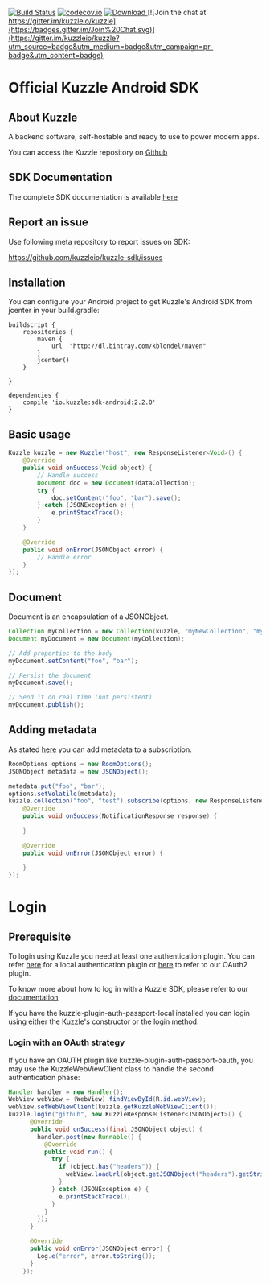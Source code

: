 [![Build Status](https://api.travis-ci.org/kuzzleio/sdk-android.svg?branch=master)](https://travis-ci.org/kuzzleio/sdk-android) [![codecov.io](http://codecov.io/github/kuzzleio/sdk-android/coverage.svg?branch=master)](http://codecov.io/github/kuzzleio/sdk-android?branch=master)
[ ![Download](https://api.bintray.com/packages/kblondel/maven/kuzzle-sdk-android/images/download.svg) ](https://bintray.com/kblondel/maven/kuzzle-sdk-android/_latestVersion)
[![Join the chat at https://gitter.im/kuzzleio/kuzzle](https://badges.gitter.im/Join%20Chat.svg)](https://gitter.im/kuzzleio/kuzzle?utm_source=badge&utm_medium=badge&utm_campaign=pr-badge&utm_content=badge)

Official Kuzzle Android SDK
======

## About Kuzzle

A backend software, self-hostable and ready to use to power modern apps.

You can access the Kuzzle repository on [Github](https://github.com/kuzzleio/kuzzle)

## SDK Documentation

The complete SDK documentation is available [here](http://docs.kuzzle.io/sdk-reference)

## Report an issue

Use following meta repository to report issues on SDK:

https://github.com/kuzzleio/kuzzle-sdk/issues

## Installation

You can configure your Android project to get Kuzzle's Android SDK from jcenter in your build.gradle:

    buildscript {
        repositories {
            maven {
                url  "http://dl.bintray.com/kblondel/maven"
            }
            jcenter()
        }

    }

    dependencies {
        compile 'io.kuzzle:sdk-android:2.2.0'
    }

## Basic usage

```java
Kuzzle kuzzle = new Kuzzle("host", new ResponseListener<Void>() {
    @Override
    public void onSuccess(Void object) {
        // Handle success
        Document doc = new Document(dataCollection);
        try {
            doc.setContent("foo", "bar").save();
        } catch (JSONException e) {
            e.printStackTrace();
        }
    }

    @Override
    public void onError(JSONObject error) {
        // Handle error
    }
});
```

## Document

Document is an encapsulation of a JSONObject.

```java
Collection myCollection = new Collection(kuzzle, "myNewCollection", "myNewIndex");
Document myDocument = new Document(myCollection);

// Add properties to the body
myDocument.setContent("foo", "bar");

// Persist the document
myDocument.save();

// Send it on real time (not persistent)
myDocument.publish();
```

## Adding metadata

As stated [here](http://docs.kuzzle.io/api-reference/#sending-metadata) you can add metadata to a subscription.

```java
RoomOptions options = new RoomOptions();
JSONObject metadata = new JSONObject();

metadata.put("foo", "bar");
options.setVolatile(metadata);
kuzzle.collection("foo", "test").subscribe(options, new ResponseListener<NotificationResponse>() {
    @Override
    public void onSuccess(NotificationResponse response) {
        
    }

    @Override
    public void onError(JSONObject error) {

    }
});
```

# Login

## Prerequisite

To login using Kuzzle you need at least one authentication plugin. You can refer [here](https://github.com/kuzzleio/kuzzle-plugin-auth-passport-local) for a local authentication plugin
or [here](https://github.com/kuzzleio/kuzzle-plugin-auth-passport-oauth) to refer to our OAuth2 plugin.

To know more about how to log in with a Kuzzle SDK, please refer to our [documentation](http://docs.kuzzle.io/sdk-reference/#login)

If you have the kuzzle-plugin-auth-passport-local installed you can login using either the Kuzzle's constructor or the login method.

### Login with an OAuth strategy

If you have an OAUTH plugin like kuzzle-plugin-auth-passport-oauth, you may use the KuzzleWebViewClient class to handle the second authentication phase:

```java
Handler handler = new Handler();
WebView webView = (WebView) findViewById(R.id.webView);
webView.setWebViewClient(kuzzle.getKuzzleWebViewClient());
kuzzle.login("github", new KuzzleResponseListener<JSONObject>() {
      @Override
      public void onSuccess(final JSONObject object) {
        handler.post(new Runnable() {
          @Override
          public void run() {
            try {
              if (object.has("headers")) {
                webView.loadUrl(object.getJSONObject("headers").getString("Location"));
              }
            } catch (JSONException e) {
              e.printStackTrace();
            }
          }
        });
      }

      @Override
      public void onError(JSONObject error) {
        Log.e("error", error.toString());
      }
    });
```
